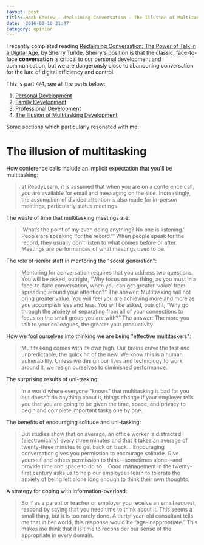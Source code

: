 ```yaml
---
layout: post
title: Book Review - Reclaiming Conversation - The Illusion of Multitasking
date: '2016-02-10 21:47'
category: opinion
---
```


I recently completed reading [Reclaiming Conversation: The Power of Talk in a Digital Age](http://www.amazon.com/dp/B00SI0B6PC/ref=r_soa_w_d), by Sherry Turkle. Sherry's position is that the classic, face-to-face **conversation** is critical to our personal development and communication, but we are dangerously close to abandoning conversation for the lure of digital efficiency and control.

This is part 4/4, see all the parts below:

1. [Personal Development](/opinion/book-review-reclaiming-conversation-personal-development/)
2. [Family Development](/opinion/book-review-reclaiming-conversation-family-development/)
3. [Professional Development](/opinion/book-review-reclaiming-conversation-personal-development/)
4. [The Illusion of Multitasking Development](/opinion/book-review-reclaiming-conversation-illusion-of-multitasking/)

Some sections which particularly resonated with me:

# The illusion of multitasking

How conference calls include an implicit expectation that you'll be multitasking:

> at ReadyLearn, it is assumed that when you are on a conference call, you are available for email and messaging on the side. Increasingly, the assumption of divided attention is also made for in-person meetings, particularly status meetings

The waste of time that multitasking meetings are:

> ‘What’s the point of my even doing anything? No one is listening.’ People are speaking ‘for the record.’” When people speak for the record, they usually don’t listen to what comes before or after. Meetings are performances of what meetings used to be.

The role of senior staff in mentoring the "social generation":

> Mentoring for conversation requires that you address two questions. You will be asked, outright, “Why focus on one thing, as you must in a face-to-face conversation, when you can get greater ‘value’ from spreading around your attention?” The answer: Multitasking will not bring greater value. You will feel you are achieving more and more as you accomplish less and less. You will be asked, outright, “Why go through the anxiety of separating from all of your connections to focus on the small group you are with?” The answer: The more you talk to your colleagues, the greater your productivity.

How we fool ourselves into thinking we are being "effective multitaskers":

> Multitasking comes with its own high. Our brains crave the fast and unpredictable, the quick hit of the new. We know this is a human vulnerability. Unless we design our lives and technology to work around it, we resign ourselves to diminished performance.

The surprising results of uni-tasking:

> In a world where everyone “knows” that multitasking is bad for you but doesn’t do anything about it, things change if your employer tells you that you are going to be given the time, space, and privacy to begin and complete important tasks one by one.

The benefits of encouraging solitude and uni-tasking:

> But studies show that on average, an office worker is distracted (electronically) every three minutes and that it takes an average of twenty-three minutes to get back on track... Encouraging conversation gives you permission to encourage solitude. Give yourself and others permission to think—sometimes alone—and provide time and space to do so... Good management in the twenty-first century asks us to help our employees learn to tolerate the anxiety of being left alone long enough to think their own thoughts.

A strategy for coping with information-overload:

> So if as a parent or teacher or employer you receive an email request, respond by saying that you need time to think about it. This seems a small thing, but it is too rarely done. A thirty-year-old consultant tells me that in her world, this response would be “age-inappropriate.” This makes me think that it is time to reconsider our sense of the appropriate in every domain.
